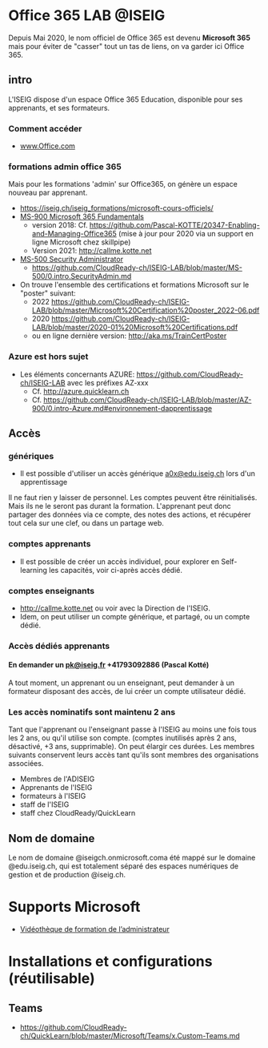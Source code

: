 # Office 365 LAB @ISEIG
Depuis Mai 2020, le nom officiel de Office 365 est devenu **Microsoft 365** mais pour éviter de "casser" tout un tas de liens, on va garder ici Office 365.
## intro
L'ISEIG dispose d'un espace Office 365 Education, disponible pour ses apprenants, et ses formateurs.

### Comment accéder
* www.Office.com

### formations admin office 365
Mais pour les formations 'admin' sur Office365, on génère un espace nouveau par apprenant. 
* https://iseig.ch/iseig_formations/microsoft-cours-officiels/
* [MS-900 Microsoft 365 Fundamentals](https://iseig.ch/iseig_cours/ms-900-microsoft-certified-microsoft-365-fundamentals/)
  * version 2018: Cf. https://github.com/Pascal-KOTTE/20347-Enabling-and-Managing-Office365 (mise à jour pour 2020 via un support en ligne Microsoft chez skillpipe)
  * Version 2021: http://callme.kotte.net 
* [MS-500 Security Administrator](https://iseig.ch/iseig_cours/ms-500-microsoft-365-certified-security-administrator-associate/)
  * https://github.com/CloudReady-ch/ISEIG-LAB/blob/master/MS-500/0.intro.SecurityAdmin.md
* On trouve l'ensemble des certifications et formations Microsoft sur le "poster" suivant:
  * 2022 https://github.com/CloudReady-ch/ISEIG-LAB/blob/master/Microsoft%20Certification%20poster_2022-06.pdf
  * 2020 https://github.com/CloudReady-ch/ISEIG-LAB/blob/master/2020-01%20Microsoft%20Certifications.pdf
  * ou en ligne dernière version: http://aka.ms/TrainCertPoster

### Azure est hors sujet
* Les éléments concernants AZURE: https://github.com/CloudReady-ch/ISEIG-LAB avec les préfixes AZ-xxx
  * Cf. http://azure.quicklearn.ch
  * Cf. https://github.com/CloudReady-ch/ISEIG-LAB/blob/master/AZ-900/0.intro-Azure.md#environnement-dapprentissage

## Accès 
### génériques
* Il est possible d'utiliser un accès générique a0x@edu.iseig.ch lors d'un apprentissage

Il ne faut rien y laisser de personnel. Les comptes peuvent être réinitialisés. Mais ils ne le seront pas durant la formation. L'apprenant peut donc partager des données via ce compte, des notes des actions, et récupérer tout cela sur une clef, ou dans un partage web.

### comptes apprenants
* Il est possible de créer un accès individuel, pour explorer en Self-learning les capacités, voir ci-après accès dédié.

### comptes enseignants
* http://callme.kotte.net ou voir avec la Direction de l'ISEIG.
* Idem, on peut utiliser un compte générique, et partagé, ou un compte dédié.

### Accès dédiés apprenants
#### En demander un pk@iseig.fr +41793092886 (Pascal Kotté)
A tout moment, un apprenant ou un enseignant, peut demander à un formateur disposant des accès, de lui créer un compte utilisateur dédié.

### Les accès nominatifs sont maintenu 2 ans
Tant que l'apprenant ou l'enseignant passe à l'ISEIG au moins une fois tous les 2 ans, ou qu'il utilise son compte. (comptes inutilisés après 2 ans, désactivé, +3 ans, supprimable). On peut élargir ces durées. Les membres suivants conservent leurs accès tant qu'ils sont membres des organisations associées.
* Membres de l'ADISEIG
* Apprenants de l'ISEIG
* formateurs à l'ISEIG
* staff de l'ISEIG
* staff chez CloudReady/QuickLearn

## Nom de domaine
Le nom de domaine @iseigch.onmicrosoft.coma été mappé sur le domaine @edu.iseig.ch, qui est totalement séparé des espaces numériques de gestion et de production @iseig.ch.

# Supports Microsoft
* [Vidéothèque de formation de l’administrateur](https://docs.microsoft.com/fr-FR/microsoft-365/admin/admin-video-library?view=o365-worldwide)

# Installations et configurations (réutilisable)
## Teams
* https://github.com/CloudReady-ch/QuickLearn/blob/master/Microsoft/Teams/x.Custom-Teams.md
